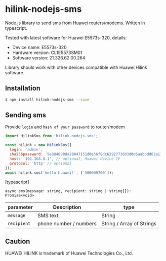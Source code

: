 # hilink-nodejs-sms
Node.js library to send sms from Huawei routers/modems. Written in typescript.

Tested with latest software for Huawei E5573s-320, details:

* Device name:		E5573s-320
* Hardware version:	CL1E5573SM01
* Software version:	21.326.62.00.264

Library should work with other devices compatible with Huawei Hilink software.

## Installation

```sh
$ npm install hilink-nodejs-sms --save
```

## Sending sms

Provide `login` and `hash of your password` to router/modem
```js
import HilinkSms from 'hilink-nodejs-sms';

const hilink = new HilinkSms({
  login: 'admin',
  sha256password: '5e884898da28047151d0e56f8dc6292773603d0d6aabbdd62a11ef721d1542d8', // sha256('password')
  host: '192.168.8.1', // optional, Huawei device IP
  protocol: 'http' // optional
});
await hilink.sms('hello huawei!', ['500600700']);

```

[typescript]

`async sms(message: string, recipient: string | string[]): Promise<void>`

parameter | Description | type
--- | --- | ---
`message` | SMS text | String
`recipient` | phone number / numbers | String / Array of Strings


## Caution

HUAWEI HILINK is trademark of Huawei Technologies Co., Ltd.
